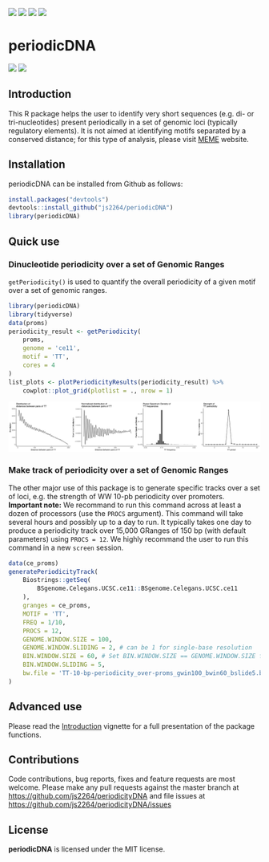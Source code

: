 [![](https://travis-ci.com/js2264/periodicDNA.svg?branch=master)](https://travis-ci.com/js2264/periodicDNA)
[![](https://codecov.io/gh/js2264/periodicDNA/branch/master/graph/badge.svg)](https://codecov.io/github/js2264/periodicDNA?branch=master)
[![](https://img.shields.io/badge/lifecycle-maturing-blue.svg)](https://www.tidyverse.org/lifecycle/#maturing)
[![](https://img.shields.io/github/languages/code-size/js2264/periodicDNA.svg)](https://github.com/js2264/periodicDNA)

# periodicDNA

![](man/images/TT_tissue-specific-classes.png)
![](man/images/WW-TT-AA-10bp-periodicity_tissue-spe-TSSs.png)

## Introduction

This R package helps the user to identify very short sequences (e.g. di- or 
tri-nucleotides) present periodically in a set of genomic loci (typically 
regulatory elements). It is not aimed at identifying motifs separated by a 
conserved distance; for this type of analysis, please visit 
[MEME](http://meme-suite.org) website.

## Installation

periodicDNA can be installed from Github as follows:

```r
install.packages("devtools")
devtools::install_github("js2264/periodicDNA")
library(periodicDNA)
```

## Quick use

### Dinucleotide periodicity over a set of Genomic Ranges

`getPeriodicity()` is used to quantify the overall periodicity of a 
given motif over a set of genomic ranges.

```r
library(periodicDNA)
library(tidyverse)
data(proms)
periodicity_result <- getPeriodicity(
    proms,
    genome = 'ce11',
    motif = 'TT', 
    cores = 4
)
list_plots <- plotPeriodicityResults(periodicity_result) %>% 
    cowplot::plot_grid(plotlist = ., nrow = 1)
```

![TT-periodicity](man/images/ubiquitous-promoters_TT-periodicity.png)

### Make track of periodicity over a set of Genomic Ranges

The other major use of this package is to generate specific tracks 
over a set of loci, e.g. the strength of WW 10-pb periodicity over promoters.  
**Important note:** We recommand to run this command across at least a dozen of
processors (use the `PROCS` argument). This command will take several hours and
possibly up to a day to run. It typically takes one day to produce a periodicity
track over 15,000 GRanges of 150 bp (with default parameters) using `PROCS = 12`.
We highly recommand the user to run this command in a new `screen` session. 

```r
data(ce_proms)
generatePeriodicityTrack(
    Biostrings::getSeq(
        BSgenome.Celegans.UCSC.ce11::BSgenome.Celegans.UCSC.ce11
    ),
    granges = ce_proms, 
    MOTIF = 'TT',
    FREQ = 1/10,
    PROCS = 12, 
    GENOME.WINDOW.SIZE = 100, 
    GENOME.WINDOW.SLIDING = 2, # can be 1 for single-base resolution
    BIN.WINDOW.SIZE = 60, # Set BIN.WINDOW.SIZE == GENOME.WINDOW.SIZE for no sliding window
    BIN.WINDOW.SLIDING = 5, 
    bw.file = 'TT-10-bp-periodicity_over-proms_gwin100_bwin60_bslide5.bw'
)
```

## Advanced use

Please read the [Introduction](vignettes/Introduction.md) vignette 
for a full presentation of the package functions.

## Contributions
Code contributions, bug reports, fixes and feature requests are most welcome.
Please make any pull requests against the master branch at 
https://github.com/js2264/periodicityDNA
and file issues at https://github.com/js2264/periodicityDNA/issues

## License 
**periodicDNA** is licensed under the MIT license.

